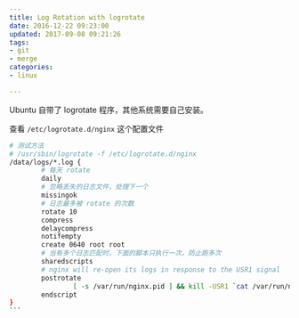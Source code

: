 ```yaml
---
title: Log Rotation with logrotate
date: 2016-12-22 09:23:00
updated: 2017-09-08 09:21:26
tags: 
- git
- merge
categories: 
- linux

---
```

Ubuntu 自带了 logrotate 程序，其他系统需要自己安装。

查看 `/etc/logrotate.d/nginx` 这个配置文件


<!--more-->


````bash
# 测试方法
# /usr/sbin/logrotate -f /etc/logrotate.d/nginx
/data/logs/*.log {
        # 每天 rotate
        daily
        # 忽略丢失的日志文件，处理下一个
        missingok
        # 日志最多被 rotate 的次数
        rotate 10
        compress
        delaycompress
        notifempty
        create 0640 root root
        # 当有多个日志匹配时，下面的脚本只执行一次，防止跑多次
        sharedscripts
        # nginx will re-open its logs in response to the USR1 signal
        postrotate
                [ -s /var/run/nginx.pid ] && kill -USR1 `cat /var/run/nginx.pid`
        endscript
}
```